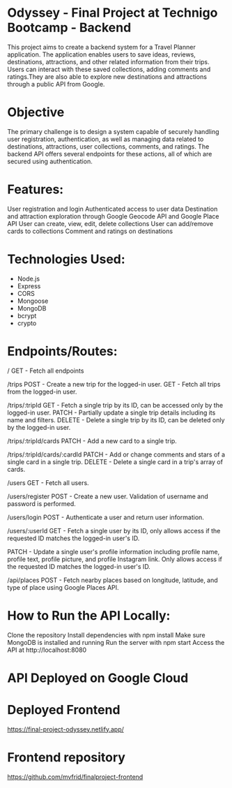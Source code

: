 # Odyssey - Final Project at Technigo Bootcamp - Backend
This project aims to create a backend system for a Travel Planner application. The application enables users to save ideas, reviews, destinations, attractions, and other related information from their trips. Users can interact with these saved collections, adding comments and ratings.They are also able to explore new destinations and attractions through a public API from Google.

# Objective
The primary challenge is to design a system capable of securely handling user registration, authentication, as well as managing data related to destinations, attractions, user collections, comments, and ratings. The backend API offers several endpoints for these actions, all of which are secured using authentication.

# Features:
User registration and login
Authenticated access to user data
Destination and attraction exploration through Google Geocode API and Google Place API
User can create, view, edit, delete collections
User can add/remove cards to collections
Comment and ratings on destinations

# Technologies Used:
- Node.js
- Express
- CORS
- Mongoose
- MongoDB
- bcrypt
- crypto

# Endpoints/Routes:
/
GET - Fetch all endpoints

/trips
POST - Create a new trip for the logged-in user.
GET - Fetch all trips from the logged-in user.

/trips/:tripId
GET - Fetch a single trip by its ID, can be accessed only by the logged-in user.
PATCH - Partially update a single trip details including its name and filters.
DELETE - Delete a single trip by its ID, can be deleted only by the logged-in user.

/trips/:tripId/cards
PATCH - Add a new card to a single trip.

/trips/:tripId/cards/:cardId
PATCH - Add or change comments and stars of a single card in a single trip.
DELETE - Delete a single card in a trip's array of cards.

/users
GET - Fetch all users.

/users/register
POST - Create a new user. Validation of username and password is performed.

/users/login
POST - Authenticate a user and return user information.

/users/:userId
GET - Fetch a single user by its ID, only allows access if the requested ID matches the logged-in user's ID.

PATCH - Update a single user's profile information including profile name, profile text, profile picture, and profile Instagram link. Only allows access if the requested ID matches the logged-in user's ID.

/api/places
POST - Fetch nearby places based on longitude, latitude, and type of place using Google Places API.


# How to Run the API Locally:
Clone the repository
Install dependencies with npm install
Make sure MongoDB is installed and running
Run the server with npm start
Access the API at http://localhost:8080

# API Deployed on Google Cloud

# Deployed Frontend
https://final-project-odyssey.netlify.app/

# Frontend repository
https://github.com/mvfrid/finalproject-frontend

